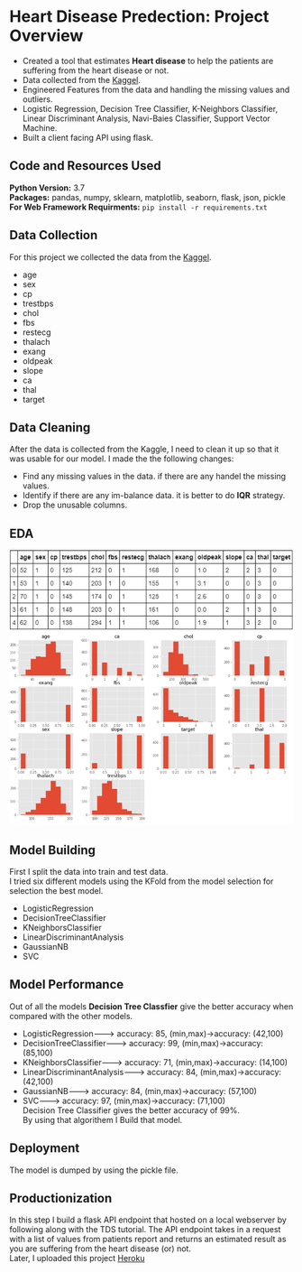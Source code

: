 # Heart Disease Predection: Project Overview
- Created a tool that estimates **Heart disease** to help the patients are suffering from the heart disease or not.
- Data collected from the [Kaggel](https://www.kaggle.com/ronitf/heart-disease-uci).  
- Engineered Features from the data and handling the missing values and outliers.  
- Logistic Regression, Decision Tree Classifier, K-Neighbors Classifier, Linear Discriminant Analysis, Navi-Baies Classifier, Support Vector Machine.  
- Built a client facing API using flask.  
## Code and Resources Used
**Python Version:** 3.7  
**Packages:** pandas, numpy, sklearn, matplotlib, seaborn, flask, json, pickle  
**For Web Framework Requirments:** `pip install -r requirements.txt`
## Data Collection
For this project we collected the data from the [Kaggel](https://www.kaggle.com/ronitf/heart-disease-uci).  
- age
- sex
- cp
- trestbps
- chol
- fbs
- restecg
- thalach
- exang
- oldpeak
- slope
- ca
- thal
- target
## Data Cleaning
After the data is collected from the Kaggle, I need to clean it up so that it was usable for our model. I made the the following changes:  
- Find any missing values in the data. if there are any handel the missing values.
- Identify if there are any im-balance data. it is better to do **IQR** strategy.
- Drop the unusable columns.
## EDA
![alt data image not found](https://github.com/SivaRamiReddyModugula/heart_disease_predection/blob/data_gathering/Heart%20disease%20images/data.PNG)
![alt hist image not found](https://github.com/SivaRamiReddyModugula/heart_disease_predection/blob/data_gathering/Heart%20disease%20images/hist.PNG)
## Model Building
First I split the data into train and test data.  
I tried six different models using the KFold from the model selection for selection the best model.   
- LogisticRegression
- DecisionTreeClassifier
- KNeighborsClassifier
- LinearDiscriminantAnalysis
- GaussianNB
- SVC
## Model Performance
Out of all the models **Decision Tree Classfier** give the better accuracy when compared with the other models.  
- LogisticRegression---> accuracy: 85, (min,max)->accuracy: (42,100)
- DecisionTreeClassifier---> accuracy: 99, (min,max)->accuracy: (85,100)
- KNeighborsClassifier---> accuracy: 71, (min,max)->accuracy: (14,100)
- LinearDiscriminantAnalysis---> accuracy: 84, (min,max)->accuracy: (42,100)
- GaussianNB---> accuracy: 84, (min,max)->accuracy: (57,100)
- SVC---> accuracy: 97, (min,max)->accuracy: (71,100)  
Decision Tree Classifier gives the better accuracy of 99%.  
By using that algorithem I Build that model.
## Deployment
The model is dumped by using the pickle file.  
## Productionization
In this step I build a flask API endpoint that hosted on a local webserver by following along with the TDS tutorial. The API endpoint takes in a request with a list of values from patients report and returns an estimated result as you are suffering from the heart disease (or) not.  
Later, I uploaded this project [Heroku](https://heart-disease-pediction-api.herokuapp.com/)
